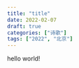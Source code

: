 ```yaml
---
title: "title"
date: 2022-02-07
draft: true
categories: ["诗歌"]
tags: ["2022", "北京"]
---
```


hello world!

